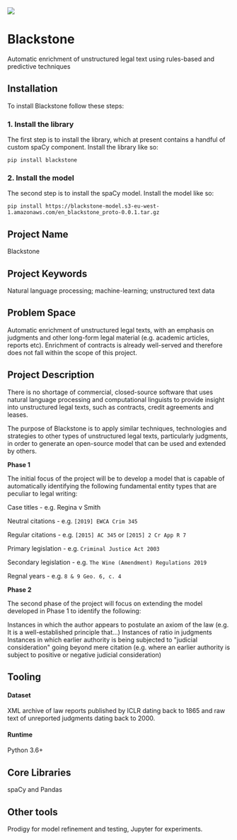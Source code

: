 <img src="https://iclr.s3-eu-west-1.amazonaws.com/assets/iclrand/blackstone_seal.svg">

# Blackstone
Automatic enrichment of unstructured legal text using rules-based and predictive techniques

## Installation

To install Blackstone follow these steps:

### 1. Install the library

The first step is to install the library, which at present contains a handful of custom spaCy component. Install the library like so:

```
pip install blackstone
```

### 2. Install the model

The second step is to install the spaCy model. Install the model like so:

```
pip install https://blackstone-model.s3-eu-west-1.amazonaws.com/en_blackstone_proto-0.0.1.tar.gz
```



## Project Name
Blackstone 

## Project Keywords
Natural language processing; machine-learning; unstructured text data

## Problem Space
Automatic enrichment of unstructured legal texts, with an emphasis on judgments and other long-form legal material (e.g. academic articles, reports etc). Enrichment of contracts is already well-served and therefore does not fall within the scope of this project. 

## Project Description
There is no shortage of commercial, closed-source software that uses natural language processing and computational linguists to provide insight into unstructured legal texts, such as contracts, credit agreements and leases.

The purpose of Blackstone is to apply similar techniques, technologies and strategies to other types of unstructured legal texts, particularly judgments, in order to generate an open-source model that can be used and extended by others.

**Phase 1**

The initial focus of the project will be to develop a model that is capable of automatically identifying the following fundamental entity types that are peculiar to legal writing:

Case titles - e.g. Regina v Smith

Neutral citations - e.g. `[2019] EWCA Crim 345`

Regular citations - e.g. `[2015] AC 345` or `[2015] 2 Cr App R 7`

Primary legislation - e.g. `Criminal Justice Act 2003`

Secondary legislation - e.g. `The Wine (Amendment) Regulations 2019`

Regnal years - e.g. `8 & 9 Geo. 6, c. 4`

**Phase 2**

The second phase of the project will focus on extending the model developed in Phase 1 to identify the following:

Instances in which the author appears to postulate an axiom of the law (e.g. It is a well-established principle that...)
Instances of ratio in judgments
Instances in which earlier authority is being subjected to "judicial consideration" going beyond mere citation (e.g. where an earlier authority is subject to positive or negative judicial consideration)

## Tooling
#### Dataset 
XML archive of law reports published by ICLR dating back to 1865 and raw text of unreported judgments dating back to 2000.

#### Runtime 
Python 3.6+

## Core Libraries 
spaCy and Pandas

## Other tools 
Prodigy for model refinement and testing, Jupyter for experiments.
